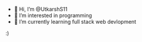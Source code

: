 - 👋 Hi, I’m @UtkarshS11
- 👀 I’m interested in programming 
- 🌱 I’m currently learning full stack web devlopment


<!---
UtkarshS11/UtkarshS11 is a ✨ special ✨ repository because its `README.md` (this file) appears on your GitHub profile.
You can click the Preview link to take a look at your changes.
--->



:)

